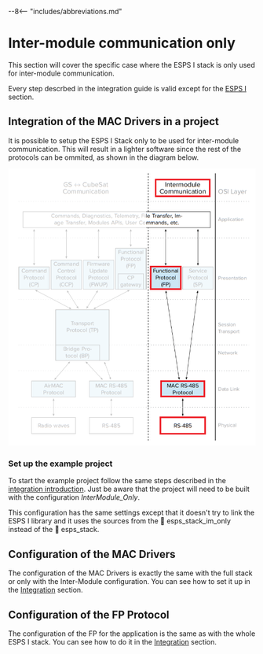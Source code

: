 --8<-- "includes/abbreviations.md"

# Inter-module communication only

This section will cover the specific case where the ESPS I stack is only used for inter-module communication.

Every step descrbed in the integration guide is valid except for the [ESPS I](../guide/int_esps_i_stack.md) section.

## Integration of the MAC Drivers in a project

It is possible to setup the ESPS I Stack only to be used for inter-module communication. This will result in a lighter software since the rest of the protocols can be ommited, as shown in the diagram below.

![](../assets/img/esps_stack_diagram_im_only.png)

### Set up the example project

To start the example project follow the same steps described in the [integration introduction](../guide/int_introduction.md#start-with-the-example-project). Just be aware that the project will need to be built with the configuration *InterModule_Only*.

This configuration has the same settings except that it doesn't try to link the ESPS I library and it uses the sources from the :file_folder: esps_stack_im_only instead of the :file_folder: esps_stack.

## Configuration of the MAC Drivers

The configuration of the MAC Drivers is exactly the same with the full stack or only with the Inter-Module configuration. You can see how to set it up in the [Integration](../guide/int_configuration.md) section.

## Configuration of the FP Protocol

The configuration of the FP for the application is the same as with the whole ESPS I stack. You can see how to do it in the [Integration](../guide/int_function_protocol.md) section.